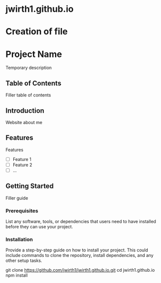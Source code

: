 # jwirth1.github.io
# Creation of file
# Project Name

Temporary description

## Table of Contents

Filler table of contents

## Introduction

Website about me

## Features

Features

- [ ] Feature 1
- [ ] Feature 2
- [ ] ...

## Getting Started

Filler guide

### Prerequisites

List any software, tools, or dependencies that users need to have installed before they can use your project.

### Installation

Provide a step-by-step guide on how to install your project. This could include commands to clone the repository, install dependencies, and any other setup tasks.

git clone https://github.com/jwirth1/jwirth1.github.io.git
cd jwirth1.github.io
npm install
